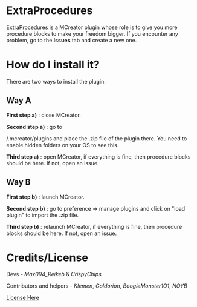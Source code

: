 # ExtraProcedures

ExtraProcedures is a MCreator plugin whose role is to give you more procedure blocks to make your freedom bigger. If you encounter any problem, go to the **Issues** tab and create a new one.

# How do I install it?

There are two ways to install the plugin:

## Way A

**First step a)** : close MCreator.

**Second step a)** : go to

<user>/.mcreator/plugins and place the .zip file of the plugin there. You need to enable hidden folders on your OS to see this. </user>

**Third step a)** : open MCreator, if everything is fine, then procedure blocks should be here. If not, open an issue.

## Way B

**First step b)** : launch MCreator.

**Second step b)** : go to preference => manage plugins and click on "load plugin" to import the .zip file.

**Third step b)** : relaunch MCreator, if everything is fine, then procedure blocks should be here. If not, open an issue.

# Credits/License

Devs - _Max094_Reikeb_ & _CrispyChips_

Contributors and helpers - _Klemen_, _Goldorion_, _BoogieMonster1O1_, _NOYB_

[License Here](../master/LICENSE.md)

